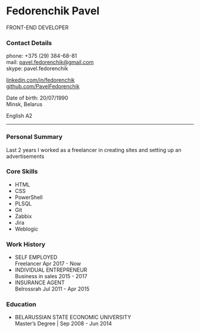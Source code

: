 # Fedorenchik Pavel

FRONT-END DEVELOPER

### Contact Details

phone: +375 (29) 384-68-81  
mail: pavel.fedorenchik@gmail.com  
skype: pavel.fedorenchik

[linkedin.com/in/fedorenchik](linkedin.com/in/fedorenchik)  
[github.com/PavelFedorenchik](github.com/PavelFedorenchik)

Date of birth: 20/07/1990  
Minsk, Belarus

English A2

---

### Personal Summary

Last 2 years I worked as a freelancer in creating sites and setting up an advertisements

### Core Skills

- HTML
- CSS
- PowerShell
- PLSQL
- Git
- Zabbix
- Jira
- Weblogic

### Work History

- SELF EMPLOYED  
  Freelancer Apr 2017 - Now
- INDIVIDUAL ENTREPRENEUR  
  Business in sales 2015 - 2017
- INSURANCE AGENT  
  Belrossrah Jul 2011 - Apr 2015

### Education

- BELARUSSIAN STATE ECONOMIC UNIVERSITY  
  Master’s Degree | Sep 2008 - Jun 2014
